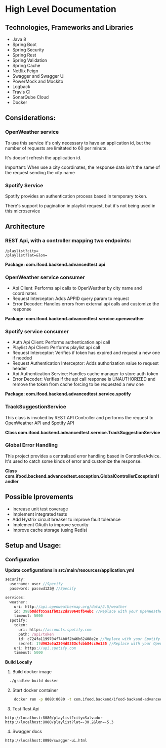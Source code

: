 # High Level Documentation

## Technologies, Frameworks and Libraries
 - Java 8
 - Spring Boot
 - Spring Security
 - Spring Rest
 - Spring Validation
 - Spring Cache
 - Netflix Feign
 - Swagger and Swagger UI
 - PowerMock and Mockito
 - Logback
 - Travis CI
 - SonarQube Cloud
 - Docker

## Considerations:
### OpenWeather service
  To use this service it's only necessary to have an application id, but the number of requests are limitated to 60 per minute.
  
  It's doesn't refresh the application id.
  
  Important: When use a city coordinates, the response data isn't the same of the request sending the city name

### Spotify Service
  Spotify provides an authentication process based in temporary token.
  
  There's support to pagination in playlist request, but it's not being used in this microservice

## Architecture
 ### REST Api, with a controller mapping two endpoints:
    /playlist?city=
    /playlist?lat=&lon=

   __Package: com.ifood.backend.advancedtest.api__

 ### OpenWeather service consumer
   - Api Client: Performs api calls to OpenWeather by city name and coordinates
   - Request Interceptor: Adds APPID query param to request
   - Error Decoder: Handles errors from external api calls and customize the response
    
   __Package: com.ifood.backend.advancedtest.service.openweather__

 ### Spotify service consumer
   - Auth Api Client: Performs authentication api call
   - Playlist Api Client: Performs playlist api call
   - Request Interceptor: Verifies if token has expired and request a new one if needed
   - Request Authentication Interceptor: Adds authorization value to request header
   - Api Authentication Service: Handles cache manager to store auth token
   - Error Decoder: Verifies if the api call response is UNAUTHORIZED and remove the token from cache forcing to be requested a new one

   __Package: com.ifood.backend.advancedtest.service.spotify__

 ### TrackSuggestionService
   This class is invoked by REST API Controller and performs the request to OpenWeather API and Spotify API
   
   __Class com.ifood.backend.advancedtest.service.TrackSuggestionService__

 ### Global Error Handling
   This project provides a centralized error handling based in ControllerAdvice. It's used to catch some kinds of error and customize the response.
   
   __Class com.ifood.backend.advancedtest.exception.GlobalControllerExceptionHandler__
## Possible Iprovements
  - Increase unit test coverage
  - Implement integrated tests
  - Add Hystrix circuit breaker to improve fault tolerance
  - Implement OAuth to improve security
  - Improve cache storage (using Redis)


## Setup and Usage:
### Configuration
   __Update configurations in src/main/resources/application.yml__
  
  ```javascript
  security:
    username: user //Specify
    password: passwd123@ //Specify
  
  services:
    weather:
      uri: http://api.openweathermap.org/data/2.5/weather
      id: 398b8ddf855a1fb8322da99648fb4ebc //Replace with your OpenWeather AppID
      timeout: 5000
    spotify:
      token:
        uri: https://accounts.spotify.com
        path: /api/token
        id: c724fa1199704f74b0f2b46b62408e2e //Replace with your Spotify ClientId
        secret: 17d962e5a2304d8383cfcbb84cc9e135 //Replace with your OpenWeather ClientSecret
      uri: https://api.spotify.com
      timeout: 5000
  ```
  __Build Locally__
  
  1. Build docker image
  ```bash
    ./gradlew build docker
  ```
  
  2. Start docker container
  ```bash
      docker run -p 8080:8080 -t com.ifood.backend/ifood-backend-advanced-test
  ```
  
  3. Test Rest Api
  ```http
  http://localhost:8080/playlist?city=Salvador
  http://localhost:8080/playlist?lat=-30.2&lon=-5.3
  ```
  
  4. Swagger docs
  ```http
  http://localhost:8080/swagger-ui.html
   ```